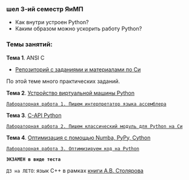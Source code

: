 ### шел 3-ий семестр ЯиМП

- Как внутри устроен Python?
- Каким образом можно ускорить работу Python?

### Темы занятий:

**Тема 1**. ANSI C

- [Репозиторий с заданиями и материалами по Cи](https://github.com/dm-fedorov/c_basic)

По этой теме много практических заданий. 

**Тема 2**. [Устройство виртуальной машины Python](https://github.com/dm-fedorov/pm3sem/blob/master/%D0%9F%D1%80%D0%BE%20%D0%B8%D0%BD%D1%82%D0%B5%D1%80%D0%BF%D1%80%D0%B5%D1%82%D0%B0%D1%82%D0%BE%D1%80%20Python.ipynb)

[`Лабораторная работа 1. Пишем интерпретатор языка ассемблера`](https://github.com/dm-fedorov/pm3sem/blob/master/lab1.md)

**Тема 3**. [C-API Python](https://github.com/dm-fedorov/pm3sem/blob/master/c-api.md)

[`Лабораторная работа 2. Пишем классический модуль для Python на Си`](https://github.com/dm-fedorov/pm3sem/blob/master/lab2.md)

**Тема 4**. [Оптимизация с помощью Numba, PyPy, Cython](https://github.com/dm-fedorov/pm3sem/blob/master/High-Performance%20Computing.ipynb)

[`Лабораторная работа 3. Оптимизируем код на Python`](https://github.com/dm-fedorov/pm3sem/blob/master/lab3.md)

**`ЭКЗАМЕН в виде теста`**

`ДЗ на ЛЕТО`: язык С++ в рамках [книги А.В. Столярова](http://www.stolyarov.info/books/pdf/cppintro5.pdf)


